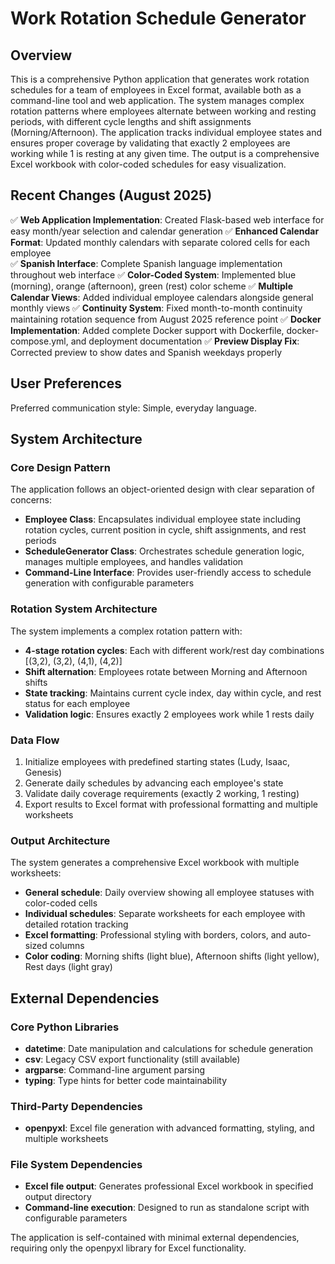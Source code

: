 # Work Rotation Schedule Generator

## Overview

This is a comprehensive Python application that generates work rotation schedules for a team of employees in Excel format, available both as a command-line tool and web application. The system manages complex rotation patterns where employees alternate between working and resting periods, with different cycle lengths and shift assignments (Morning/Afternoon). The application tracks individual employee states and ensures proper coverage by validating that exactly 2 employees are working while 1 is resting at any given time. The output is a comprehensive Excel workbook with color-coded schedules for easy visualization.

## Recent Changes (August 2025)

✅ **Web Application Implementation**: Created Flask-based web interface for easy month/year selection and calendar generation
✅ **Enhanced Calendar Format**: Updated monthly calendars with separate colored cells for each employee  
✅ **Spanish Interface**: Complete Spanish language implementation throughout web interface
✅ **Color-Coded System**: Implemented blue (morning), orange (afternoon), green (rest) color scheme
✅ **Multiple Calendar Views**: Added individual employee calendars alongside general monthly views
✅ **Continuity System**: Fixed month-to-month continuity maintaining rotation sequence from August 2025 reference point
✅ **Docker Implementation**: Added complete Docker support with Dockerfile, docker-compose.yml, and deployment documentation
✅ **Preview Display Fix**: Corrected preview to show dates and Spanish weekdays properly

## User Preferences

Preferred communication style: Simple, everyday language.

## System Architecture

### Core Design Pattern
The application follows an object-oriented design with clear separation of concerns:

- **Employee Class**: Encapsulates individual employee state including rotation cycles, current position in cycle, shift assignments, and rest periods
- **ScheduleGenerator Class**: Orchestrates schedule generation logic, manages multiple employees, and handles validation
- **Command-Line Interface**: Provides user-friendly access to schedule generation with configurable parameters

### Rotation System Architecture
The system implements a complex rotation pattern with:
- **4-stage rotation cycles**: Each with different work/rest day combinations [(3,2), (3,2), (4,1), (4,2)]
- **Shift alternation**: Employees rotate between Morning and Afternoon shifts
- **State tracking**: Maintains current cycle index, day within cycle, and rest status for each employee
- **Validation logic**: Ensures exactly 2 employees work while 1 rests daily

### Data Flow
1. Initialize employees with predefined starting states (Ludy, Isaac, Genesis)
2. Generate daily schedules by advancing each employee's state
3. Validate daily coverage requirements (exactly 2 working, 1 resting)
4. Export results to Excel format with professional formatting and multiple worksheets

### Output Architecture
The system generates a comprehensive Excel workbook with multiple worksheets:
- **General schedule**: Daily overview showing all employee statuses with color-coded cells
- **Individual schedules**: Separate worksheets for each employee with detailed rotation tracking
- **Excel formatting**: Professional styling with borders, colors, and auto-sized columns
- **Color coding**: Morning shifts (light blue), Afternoon shifts (light yellow), Rest days (light gray)

## External Dependencies

### Core Python Libraries
- **datetime**: Date manipulation and calculations for schedule generation
- **csv**: Legacy CSV export functionality (still available)
- **argparse**: Command-line argument parsing
- **typing**: Type hints for better code maintainability

### Third-Party Dependencies
- **openpyxl**: Excel file generation with advanced formatting, styling, and multiple worksheets

### File System Dependencies
- **Excel file output**: Generates professional Excel workbook in specified output directory
- **Command-line execution**: Designed to run as standalone script with configurable parameters

The application is self-contained with minimal external dependencies, requiring only the openpyxl library for Excel functionality.